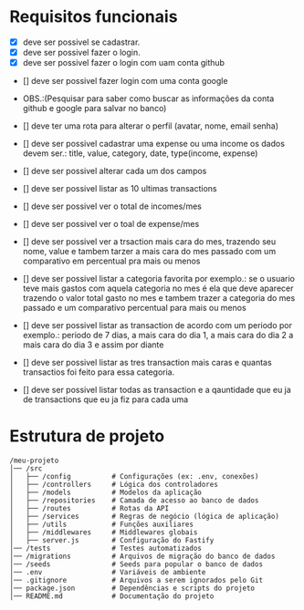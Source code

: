 # Requisitos funcionais

- [x] deve ser possivel se cadastrar.
- [x] deve ser possivel fazer o login.
- [x] deve ser possivel fazer o login com uam conta github
- [] deve ser possivel fazer login com uma conta google
- OBS.:(Pesquisar para saber como buscar as informações da conta github e google para salvar no banco)

- [] deve ter uma rota para alterar o perfil (avatar, nome, email senha)
- [] deve ser possivel cadastrar uma expense ou uma income os dados devem ser.: title, value, category, date, type(income, expense)
- [] deve ser possivel alterar cada um dos campos

- [] deve ser possivel listar as 10 ultimas transactions
- [] deve ser possivel ver o total de incomes/mes
- [] deve ser possivel ver o toal de expense/mes
- [] deve ser possivel ver a trsaction mais cara do mes, trazendo seu nome, value e tambem tarzer a mais cara do mes passado com um comparativo em percentual pra mais ou menos
- [] deve ser possivel listar a categoria favorita por exemplo.: se o usuario teve mais gastos com aquela categoria no mes é ela que deve aparecer trazendo o valor total gasto no mes e tambem trazer a categoria do mes passado e um comparativo percentual para mais ou menos
- [] deve ser possivel listar as transaction de acordo com um periodo por exemplo.: periodo de 7 dias, a mais cara do dia 1, a mais cara do dia 2 a mais cara do dia 3 e assim por diante
- [] deve ser possivel listar as tres transaction mais caras e quantas transactios foi feito para essa categoria.
- [] deve ser possivel listar todas as transaction e a qauntidade que eu ja de transactions que eu ja fiz para cada uma


# Estrutura de projeto 
```
/meu-projeto
│── /src
│   ├── /config          # Configurações (ex: .env, conexões)
│   ├── /controllers     # Lógica dos controladores
│   ├── /models          # Modelos da aplicação
│   ├── /repositories    # Camada de acesso ao banco de dados
│   ├── /routes          # Rotas da API
│   ├── /services        # Regras de negócio (lógica de aplicação)
│   ├── /utils           # Funções auxiliares
│   ├── /middlewares     # Middlewares globais
│   ├── server.js        # Configuração do Fastify
│── /tests               # Testes automatizados
│── /migrations          # Arquivos de migração do banco de dados
│── /seeds               # Seeds para popular o banco de dados
│── .env                 # Variáveis de ambiente
│── .gitignore           # Arquivos a serem ignorados pelo Git
│── package.json         # Dependências e scripts do projeto
│── README.md            # Documentação do projeto
```
